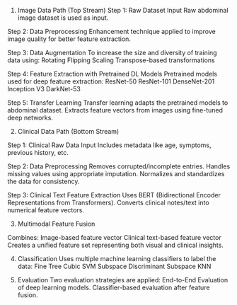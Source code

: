 1. Image Data Path (Top Stream)
Step 1: Raw Dataset Input
Raw abdominal image dataset is used as input.

Step 2: Data Preprocessing
Enhancement technique applied to improve image quality for better feature extraction.

Step 3: Data Augmentation
To increase the size and diversity of training data using:
Rotating
Flipping
Scaling
Transpose-based transformations

Step 4: Feature Extraction with Pretrained DL Models
Pretrained models used for deep feature extraction:
ResNet-50
ResNet-101
DenseNet-201
Inception V3
DarkNet-53

Step 5: Transfer Learning
Transfer learning adapts the pretrained models to abdominal dataset.
Extracts feature vectors from images using fine-tuned deep networks.

2. Clinical Data Path (Bottom Stream)

Step 1: Clinical Raw Data Input
Includes metadata like age, symptoms, previous history, etc.

Step 2: Data Preprocessing
Removes corrupted/incomplete entries.
Handles missing values using appropriate imputation.
Normalizes and standardizes the data for consistency.

Step 3: Clinical Text Feature Extraction
Uses BERT (Bidirectional Encoder Representations from Transformers).
Converts clinical notes/text into numerical feature vectors.

3. Multimodal Feature Fusion

Combines:
Image-based feature vector
Clinical text-based feature vector
Creates a unified feature set representing both visual and clinical insights.

4. Classification
Uses multiple machine learning classifiers to label the data:
Fine Tree
Cubic SVM
Subspace Discriminant
Subspace KNN

5. Evaluation
Two evaluation strategies are applied:
End-to-End Evaluation of deep learning models.
Classifier-based evaluation after feature fusion.
